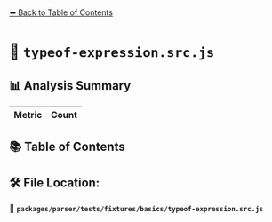 [⬅️ Back to Table of Contents](../../../../../index.md)

# 📄 `typeof-expression.src.js`

## 📊 Analysis Summary

| Metric | Count |
|--------|-------|

## 📚 Table of Contents


## 🛠️ File Location:
📂 **`packages/parser/tests/fixtures/basics/typeof-expression.src.js`**